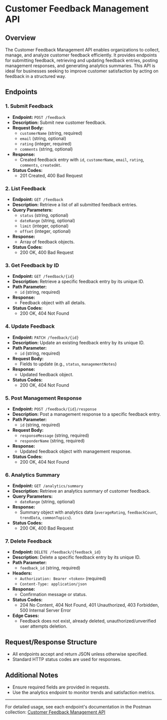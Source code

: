 # Customer Feedback Management API

## Overview
The Customer Feedback Management API enables organizations to collect, manage, and analyze customer feedback efficiently. It provides endpoints for submitting feedback, retrieving and updating feedback entries, posting management responses, and generating analytics summaries. This API is ideal for businesses seeking to improve customer satisfaction by acting on feedback in a structured way.

## Endpoints

### 1. Submit Feedback
- **Endpoint:** `POST /feedback`
- **Description:** Submit new customer feedback.
- **Request Body:**
  - `customerName` (string, required)
  - `email` (string, optional)
  - `rating` (integer, required)
  - `comments` (string, optional)
- **Response:**
  - Created feedback entry with `id`, `customerName`, `email`, `rating`, `comments`, `createdAt`.
- **Status Codes:**
  - 201 Created, 400 Bad Request

### 2. List Feedback
- **Endpoint:** `GET /feedback`
- **Description:** Retrieve a list of all submitted feedback entries.
- **Query Parameters:**
  - `status` (string, optional)
  - `dateRange` (string, optional)
  - `limit` (integer, optional)
  - `offset` (integer, optional)
- **Response:**
  - Array of feedback objects.
- **Status Codes:**
  - 200 OK, 400 Bad Request

### 3. Get Feedback by ID
- **Endpoint:** `GET /feedback/{id}`
- **Description:** Retrieve a specific feedback entry by its unique ID.
- **Path Parameter:**
  - `id` (string, required)
- **Response:**
  - Feedback object with all details.
- **Status Codes:**
  - 200 OK, 404 Not Found

### 4. Update Feedback
- **Endpoint:** `PATCH /feedback/{id}`
- **Description:** Update an existing feedback entry by its unique ID.
- **Path Parameter:**
  - `id` (string, required)
- **Request Body:**
  - Fields to update (e.g., `status`, `managementNotes`)
- **Response:**
  - Updated feedback object.
- **Status Codes:**
  - 200 OK, 404 Not Found

### 5. Post Management Response
- **Endpoint:** `POST /feedback/{id}/response`
- **Description:** Post a management response to a specific feedback entry.
- **Path Parameter:**
  - `id` (string, required)
- **Request Body:**
  - `responseMessage` (string, required)
  - `responderName` (string, required)
- **Response:**
  - Updated feedback object with management response.
- **Status Codes:**
  - 200 OK, 404 Not Found

### 6. Analytics Summary
- **Endpoint:** `GET /analytics/summary`
- **Description:** Retrieve an analytics summary of customer feedback.
- **Query Parameters:**
  - `dateRange` (string, optional)
- **Response:**
  - Summary object with analytics data (`averageRating`, `feedbackCount`, `trendData`, `commonTopics`).
- **Status Codes:**
  - 200 OK, 400 Bad Request

### 7. Delete Feedback
- **Endpoint:** `DELETE /feedback/{feedback_id}`
- **Description:** Delete a specific feedback entry by its unique ID.
- **Path Parameter:**
  - `feedback_id` (string, required)
- **Headers:**
  - `Authorization: Bearer <token>` (required)
  - `Content-Type: application/json`
- **Response:**
  - Confirmation message or status.
- **Status Codes:**
  - 204 No Content, 404 Not Found, 401 Unauthorized, 403 Forbidden, 500 Internal Server Error
- **Edge Cases:**
  - Feedback does not exist, already deleted, unauthorized/unverified user attempts deletion.

## Request/Response Structure
- All endpoints accept and return JSON unless otherwise specified.
- Standard HTTP status codes are used for responses.

## Additional Notes
- Ensure required fields are provided in requests.
- Use the analytics endpoint to monitor trends and satisfaction metrics.

---

For detailed usage, see each endpoint's documentation in the Postman collection: [Customer Feedback Management API](https://go.postman.co/collection/47653690-eb7b5ffa-321a-47be-bfdc-f745d428dbde)

